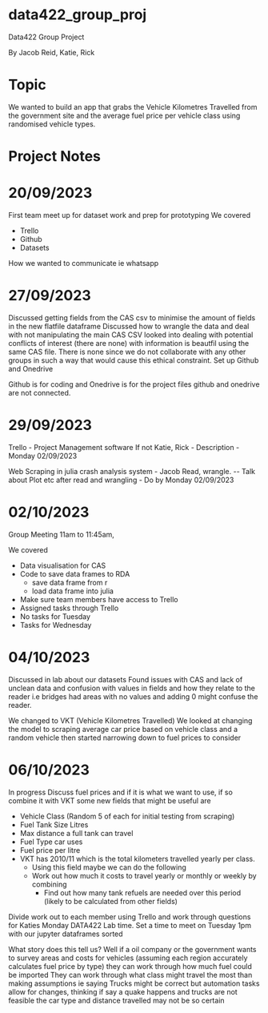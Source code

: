 # data422_group_proj
Data422 Group Project

By Jacob Reid, Katie, Rick

# Topic
We wanted to build an app that grabs the Vehicle Kilometres Travelled from the government site and the average fuel price per vehicle class using randomised vehicle types.

# Project Notes

# 20/09/2023
First team meet up for dataset work and prep for prototyping
We covered
- Trello
- Github
- Datasets

How we wanted to communicate ie whatsapp

# 27/09/2023
Discussed getting fields from the CAS csv to minimise the amount of fields in the new flatfile dataframe
Discussed how to wrangle the data and deal with not manipulating the main CAS CSV
looked into dealing with potential conflicts of interest (there are none) with information is beautfil using the same CAS file.
There is none since we do not collaborate with any other groups in such a way that would cause this ethical constraint.
Set up Github and Onedrive

Github is for coding
and Onedrive is for the project files github and onedrive are not connected.

# 29/09/2023
Trello - Project Management software
If not Katie, Rick - Description - Monday 02/09/2023

Web Scraping in julia crash analysis system - Jacob
Read, wrangle. -- Talk about Plot etc after read and wrangling - Do by Monday 02/09/2023


# 02/10/2023
Group Meeting 11am to 11:45am,

We covered
- Data visualisation for CAS 
- Code to save data frames to RDA
	- save data frame from r
	- load data frame into julia
- Make sure team members have access to Trello
- Assigned tasks through Trello 
- No tasks for Tuesday
- Tasks for Wednesday

# 04/10/2023
Discussed in lab about our datasets
Found issues with CAS and lack of unclean data and confusion with values in fields and how they relate to the reader i.e
bridges had areas with no values and adding 0 might confuse the reader.

We changed to VKT (Vehicle Kilometres Travelled)
We looked at changing the model to scraping average car price based on vehicle class and a random vehicle then started narrowing down
to fuel prices to consider

# 06/10/2023

In progress
Discuss fuel prices and if it is what we want to use,
if so combine it with
VKT some new fields that might be useful are 
- Vehicle Class (Random 5 of each for initial testing from scraping)
- Fuel Tank Size Litres
- Max distance a full tank can travel
- Fuel Type car uses
- Fuel price per litre
- VKT has 2010/11 which is the total kilometers travelled yearly per class.
  - Using this field maybe we can do the following
  - Work out how much it costs to travel yearly or monthly or weekly by combining
      - Find out how many tank refuels are needed over this period (likely to be calculated from other fields)

Divide work out to each member using Trello and work through questions for Katies Monday DATA422 Lab time.
Set a time to meet on Tuesday 1pm with our jupyter dataframes sorted

What story does this tell us?
Well if a oil company or the government wants to survey areas and costs for vehicles (assuming each region accurately calculates fuel price by type) they can work through how much fuel could be imported 
They can work through what class might travel the most than making assumptions ie saying Trucks might be correct but automation tasks allow for changes, thinking if say a quake happens and trucks are not feasible the car type and distance travelled may not be so certain
